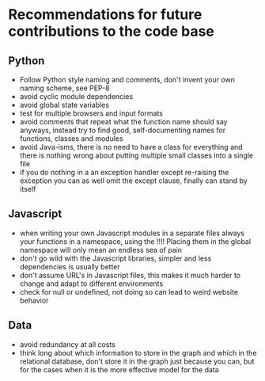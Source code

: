 # Recommendations for future contributions to the code base

## Python

  - Follow Python style naming and comments, don't invent your own
    naming scheme, see PEP-8
  - avoid cyclic module dependencies
  - avoid global state variables
  - test for multiple browsers and input formats
  - avoid comments that repeat what the function name should say anyways,
    instead try to find good, self-documenting names for functions, classes
    and modules
  - avoid Java-isms, there is no need to have a class for everything and there
    is nothing wrong about putting multiple small classes into a single file
  - if you do nothing in a an exception handler except re-raising the exception
    you can as well omit the except clause, finally can stand by itself

## Javascript

  - when writing your own Javascript modules in a separate files always
    your functions in a namespace, using the  !!!! Placing them in the global
    namespace will only mean an endless sea of pain
  - don't go wild with the Javascript libraries, simpler and less dependencies
    is usually better
  - don't assume URL's in Javascript files, this makes it much harder to
    change and adapt to different environments
  - check for null or undefined, not doing so can lead to weird website
    behavior

## Data

  - avoid redundancy at all costs
  - think long about which information to store in the graph and which in the
    relational database, don't store it in the graph just because you can, but
    for the cases when it is the more effective model for the data
